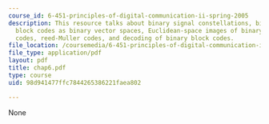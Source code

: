 ```yaml
---
course_id: 6-451-principles-of-digital-communication-ii-spring-2005
description: This resource talks about binary signal constellations, binary linear
  block codes as binary vector spaces, Euclidean-space images of binary linear block
  codes, reed-Muller codes, and decoding of binary block codes.
file_location: /coursemedia/6-451-principles-of-digital-communication-ii-spring-2005/98d941477ffc7844265386221faea802_chap6.pdf
file_type: application/pdf
layout: pdf
title: chap6.pdf
type: course
uid: 98d941477ffc7844265386221faea802

---
```

None